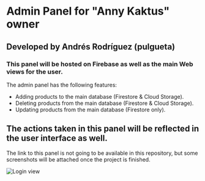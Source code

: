 # Admin Panel for "Anny Kaktus" owner

## Developed by Andrés Rodríguez (pulgueta)

### This panel will be hosted on Firebase as well as the main Web views for the user.

The admin panel has the following features:

- Adding products to the main database (Firestore & Cloud Storage).
- Deleting products from the main database (Firestore & Cloud Storage).
- Updating products from the main database (Firestore only).

## The actions taken in this panel will be reflected in the user interface as well.

The link to this panel is not going to be available in this repository, but some screenshots will be attached once the project is finished.

![Login view](./src/screenshots/loginPanel.png)
